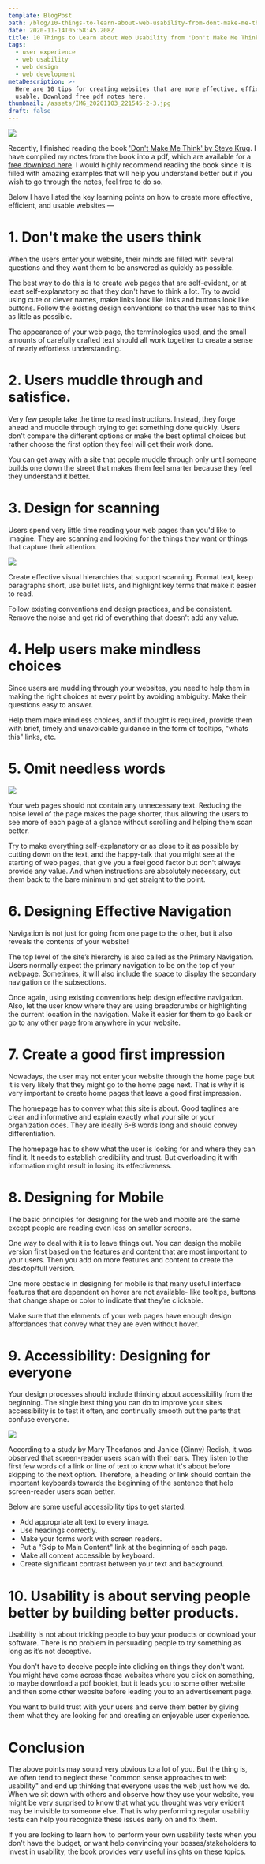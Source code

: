 ```yaml
---
template: BlogPost
path: /blog/10-things-to-learn-about-web-usability-from-dont-make-me-think
date: 2020-11-14T05:58:45.208Z
title: 10 Things to Learn about Web Usability from 'Don't Make Me Think'
tags:
  - user experience
  - web usability
  - web design
  - web development
metaDescription: >-
  Here are 10 tips for creating websites that are more effective, efficient, and
  usable. Download free pdf notes here.
thumbnail: /assets/IMG_20201103_221545-2-3.jpg
draft: false
---
```

![](/assets/2.png)

Recently, I finished reading the book ['Don't Make Me Think' by Steve Krug](https://www.goodreads.com/book/show/18197267-don-t-make-me-think-revisited). I have compiled my notes from the book into a pdf, which are available for a [free download here](https://www.dropbox.com/s/icabatpfjno4kpn/Dont_Make_Me_Think-Notes.pdf?dl=0). I would highly recommend reading the book since it is filled with amazing examples that will help you understand better but if you wish to go through the notes, feel free to do so.

Below I have listed the key learning points on how to create more effective, efficient, and usable websites —

# 1. Don't make the users think

When the users enter your website, their minds are filled with several questions and they want them to be answered as quickly as possible.

The best way to do this is to create web pages that are self-evident, or at least self-explanatory so that they don't have to think a lot. Try to avoid using cute or clever names, make links look like links and buttons look like buttons. Follow the existing design conventions so that the user has to think as little as possible.

The appearance of your web page, the terminologies used, and the small amounts of carefully crafted text should all work together to create a sense of nearly effortless understanding.

# 2. Users **muddle through and satisfice.**

Very few people take the time to read instructions. Instead, they forge ahead and muddle through trying to get something done quickly. Users don't compare the different options or make the best optimal choices but rather choose the first option they feel will get their work done.

You can get away with a site that people muddle through only until someone builds one down the street that makes them feel smarter because they feel they understand it better.

# 3. Design for scanning

Users spend very little time reading your web pages than you'd like to imagine. They are scanning and looking for the things they want or things that capture their attention.

![](/assets/4.png)

Create effective visual hierarchies that support scanning. Format text, keep paragraphs short, use bullet lists, and highlight key terms that make it easier to read.

Follow existing conventions and design practices, and be consistent. Remove the noise and get rid of everything that doesn't add any value.

# 4. Help users make mindless choices

Since users are muddling through your websites, you need to help them in making the right choices at every point by avoiding ambiguity. Make their questions easy to answer.

Help them make mindless choices, and if thought is required, provide them with brief, timely and unavoidable guidance in the form of tooltips, "whats this" links, etc.

# 5. Omit needless words

![](/assets/6.png)

Your web pages should not contain any unnecessary text. Reducing the noise level of the page makes the page shorter, thus allowing the users to see more of each page at a glance without scrolling and helping them scan better.

Try to make everything self-explanatory or as close to it as possible by cutting down on the text, and the happy-talk that you might see at the starting of web pages, that give you a feel good factor but don't always provide any value. And when instructions are absolutely necessary, cut them back to the bare minimum and get straight to the point.

# 6. Designing Effective Navigation

Navigation is not just for going from one page to the other, but it also reveals the contents of your website!

The top level of the site’s hierarchy is also called as the Primary Navigation. Users normally expect the primary navigation to be on the top of your webpage. Sometimes, it will also include the space to display the secondary navigation or the subsections.

Once again, using existing conventions help design effective navigation. Also, let the user know where they are using breadcrumbs or highlighting the current location in the navigation. Make it easier for them to go back or go to any other page from anywhere in your website.

# 7. Create a good first impression

Nowadays, the user may not enter your website through the home page but it is very likely that they might go to the home page next. That is why it is very important to create home pages that leave a good first impression.

The homepage has to convey what this site is about. Good taglines are clear and informative and explain exactly what your site or your organization does. They are ideally 6-8 words long and should convey differentiation.

The homepage has to show what the user is looking for and where they can find it. It needs to establish credibility and trust. But overloading it with information might result in losing its effectiveness.

# 8. Designing for Mobile

The basic principles for designing for the web and mobile are the same except people are reading even less on smaller screens.

One way to deal with it is to leave things out. You can design the mobile version first based on the features and content that are most important to your users. Then you add on more features and content to create the desktop/full version.

One more obstacle in designing for mobile is that many useful interface features that are dependent on hover are not available- like tooltips, buttons that change shape or color to indicate that they’re clickable.

Make sure that the elements of your web pages have enough design affordances that convey what they are even without hover.

# 9. Accessibility: Designing for everyone

Your design processes should include thinking about accessibility from the beginning. The single best thing you can do to improve your site’s accessibility is to test it often, and continually smooth out the parts that confuse everyone.

![](/assets/7.png)

According to a study by Mary Theofanos and Janice (Ginny) Redish, it was observed that screen-reader users scan with their ears. They listen to the first few words of a link or line of text to know what it's about before skipping to the next option. Therefore, a heading or link should contain the important keyboards towards the beginning of the sentence that help screen-reader users scan better.

Below are some useful accessibility tips to get started:

* Add appropriate alt text to every image.
* Use headings correctly.
* Make your forms work with screen readers.
* Put a "Skip to Main Content" link at the beginning of each page.
* Make all content accessible by keyboard.
* Create significant contrast between your text and background.

# 10. Usability is about serving people better by building better products.

Usability is not about tricking people to buy your products or download your software. There is no problem in persuading people to try something as long as it’s not deceptive.

You don't have to deceive people into clicking on things they don't want. You might have come across those websites where you click on something, to maybe download a pdf booklet, but it leads you to some other website and then some other website before leading you to an advertisement page.

You want to build trust with your users and serve them better by giving them what they are looking for and creating an enjoyable user experience.

# Conclusion

The above points may sound very obvious to a lot of you. But the thing is, we often tend to neglect these "common sense approaches to web usability" and end up thinking that everyone uses the web just how we do. When we sit down with others and observe how they use your website, you might be very surprised to know that what you thought was very evident may be invisible to someone else. That is why performing regular usability tests can help you recognize these issues early on and fix them.

If you are looking to learn how to perform your own usability tests when you don't have the budget, or want help convincing your bosses/stakeholders to invest in usability, the book provides very useful insights on these topics.
